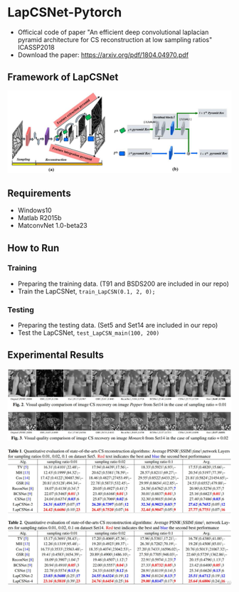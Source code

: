 # LapCSNet-Pytorch

* Officical code of paper "An efficient deep convolutional laplacian pyramid architecture for CS reconstruction at low sampling ratios" ICASSP2018
* Download the paper: https://arxiv.org/pdf/1804.04970.pdf

## Framework of LapCSNet

![image](https://github.com/WenxueCui/LapCSNet/raw/master/images/framework.jpg)

## Requirements

* Windows10
* Matlab R2015b
* MatconvNet 1.0-beta23

## How to Run

### Training

* Preparing the training data. (T91 and BSDS200 are included in our repo)
* Train the LapCSNet, `train_LapCSN(0.1, 2, 0);`

### Testing

* Preparing the testing data. (Set5 and Set14 are included in our repo)
* Test the LapCSNet, `test_LapCSN_main(100, 200)`

## Experimental Results

![image](https://github.com/WenxueCui/LapCSNet/raw/master/images/results.jpg)

![image](https://github.com/WenxueCui/LapCSNet/raw/master/images/table.jpg)
